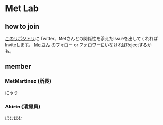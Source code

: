 # Met Lab

## how to join


[このリポジトリ](https://github.com/MetLaboratory/member)に Twitter、Metさんとの関係性を添えたIssueを出してくれればInviteします。 
[Metさん](https://twitter.com/ZQ875328) のフォロー or フォロワーにいなければRejectするかも。

## member

### MetMartinez (所長)
にゃう

### Akirtn (清掃員)
ほむほむ  
